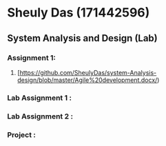 Sheuly Das (171442596)
===============================
## System Analysis and Design (Lab)
### Assignment 1:
1. [https://github.com/SheulyDas/system-Analysis-design/blob/master/Agile%20development.docx/)
### Lab Assignment 1 : 
### Lab Assignment 2 :
### Project :
